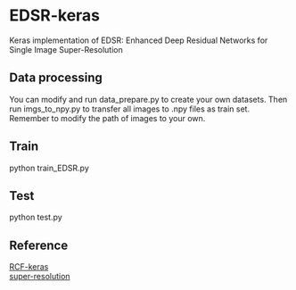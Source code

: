# EDSR-keras
Keras implementation of EDSR: Enhanced Deep Residual Networks for Single Image Super-Resolution

## Data processing  
You can modify and run data_prepare.py to create your own datasets. Then run imgs_to_npy.py to transfer all images to .npy files as train set. Remember to modify the path of images to your own.  

## Train  
python train_EDSR.py

## Test  
python test.py  

## Reference  
[RCF-keras](https://github.com/fupiao1998/RCF-keras)  
[super-resolution](https://github.com/krasserm/super-resolution)


